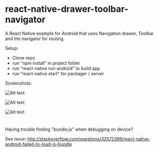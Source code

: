 # react-native-drawer-toolbar-navigator

A React Native example for Android that uses Navigation drawer, Toolbar and the navigator for routing.

Setup:
- Clone repo
- run "npm install" in project folder
- run "react-native run-android" to build app
- run "react-native start" for packager / server

Screenshots:

![Alt text](http://gropio.com/stek/file/2gdk2o "Drawer")

![Alt text](http://gropio.com/stek/file/5fmmeb "Example screen with toolbar")

![Alt text](http://gropio.com/stek/file/xzof8k "Detail view")


#

Having trouble finding "bundle.js" when debugging on device?

See issue: http://stackoverflow.com/questions/32572399/react-native-android-failed-to-load-js-bundle
